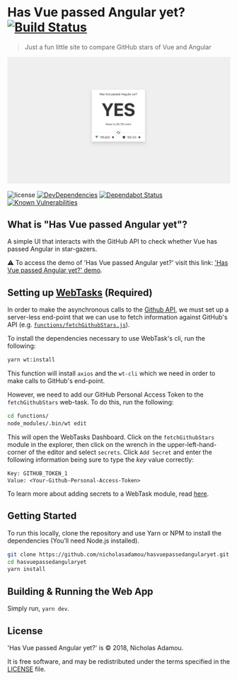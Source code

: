# Has Vue passed Angular yet? [![Build Status](https://travis-ci.org/nicholasadamou/hasvuepassedangularyet.svg?branch=master)](https://travis-ci.org/nicholasadamou/hasvuepassedangularyet)

> Just a fun little site to compare GitHub stars of Vue and Angular

![preview](preview.png)

![license](https://img.shields.io/apm/l/vim-mode.svg)
[![DevDependencies](https://img.shields.io/david/dev/nicholasadamou/hasvuepassedangularyet.svg?style=flat-square)](https://david-dm.org/nicholasadamou/hasvuepassedangularyet#info=devDependencies)
[![Dependabot Status](https://api.dependabot.com/badges/status?host=github&repo=nicholasadamou/hasvuepassedangularyet)](https://dependabot.com)
[![Known Vulnerabilities](https://snyk.io/test/github/nicholasadamou/hasvuepassedangularyet/badge.svg?targetFile=package.json)](https://snyk.io/test/github/nicholasadamou/hasvuepassedangularyet?targetFile=package.json)

## What is "Has Vue passed Angular yet"?

A simple UI that interacts with the GitHub API to check whether Vue has passed Angular in star-gazers.

⚠️ To access the demo of 'Has Vue passed Angular yet?' visit this link: ['Has Vue passed Angular yet?' demo](https://hasvuepassedangularyet.surge.sh/).

## Setting up [WebTasks](https://webtask.io) (Required)

In order to make the asynchronous calls to the [Github API](https://developer.github.com/v4/), we must set up a server-less end-point that we can use to fetch information against GitHub's API (e.g. [`functions/fetchGithubStars.js`](functions/fetchGithubStars.js)).

To install the dependencies necessary to use WebTask's cli, run the following:

```bash
yarn wt:install
```

This function will install `axios` and the `wt-cli` which we need in order to make calls to GitHub's end-point.

However, we need to add our GitHub Personal Access Token to the `fetchGithubStars` web-task. To do this, run the following:

```bash
cd functions/
node_modules/.bin/wt edit
```

This will open the WebTasks Dashboard. Click on the `fetchGithubStars` module in the explorer, then click on the wrench in the upper-left-hand-corner of the editor and select `secrets`. Click `Add Secret` and enter the following information being sure to type the _key_ value correctly:

```text
Key: GITHUB_TOKEN_1
Value: <Your-Github-Personal-Access-Token>
```

To learn more about adding secrets to a WebTask module, read [here](https://webtask.io/docs/editor/secrets).

## Getting Started

To run this locally, clone the repository and use Yarn or NPM to install the dependencies (You’ll need Node.js installed).

```bash
git clone https://github.com/nicholasadamou/hasvuepassedangularyet.git
cd hasvuepassedangularyet
yarn install
```

## Building & Running the Web App

Simply run, `yarn dev`.

## License

'Has Vue passed Angular yet?' is © 2018, Nicholas Adamou.

It is free software, and may be redistributed under the terms specified in the [LICENSE] file.

[LICENSE]: LICENSE
